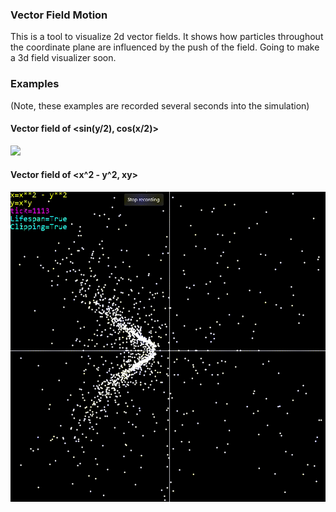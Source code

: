 ### Vector Field Motion ###
This is a tool to visualize 2d vector fields. It shows how particles throughout the coordinate plane are influenced by the push of the field. Going to make a 3d field visualizer soon.

### Examples ###
(Note, these examples are recorded several seconds into the simulation)

#### Vector field of <sin(y/2), cos(x/2)> ####
![](https://github.com/hdsjejgh/VectorFieldMotion/blob/bb33e5fc739415db7500281cb7b54f1295f0f5b3/media/124124.gif)

#### Vector field of <x^2 - y^2, xy> ####
![](https://github.com/hdsjejgh/VectorFieldMotion/blob/bb33e5fc739415db7500281cb7b54f1295f0f5b3/media/879324.gif)
